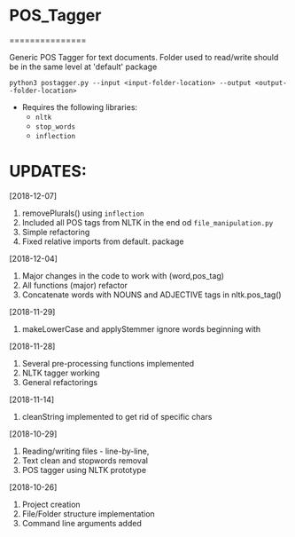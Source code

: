 # POS_Tagger
===============

Generic POS Tagger for text documents.
Folder used to read/write should be in the same level at 'default' package

	python3 postagger.py --input <input-folder-location> --output <output--folder-location>

- Requires the following libraries:
  - `nltk`
  - `stop_words`
  - `inflection`
  
UPDATES:
==========
[2018-12-07]
1. removePlurals() using `inflection`
2. Included all POS tags from NLTK in the end od `file_manipulation.py`
3. Simple refactoring
4. Fixed relative imports from default. package



[2018-12-04]
1. Major changes in the code to work with (word,pos_tag)
2. All functions (major) refactor
3. Concatenate words with NOUNS and ADJECTIVE tags in nltk.pos_tag()

[2018-11-29]
1. makeLowerCase and applyStemmer ignore words beginning with <math->

[2018-11-28]
1. Several pre-processing functions implemented
2. NLTK tagger working
3. General refactorings

[2018-11-14]
1. cleanString implemented to get rid of specific chars

[2018-10-29]
1. Reading/writing files - line-by-line, 
2. Text clean and stopwords removal
3. POS tagger using NLTK prototype

[2018-10-26]
1. Project creation
2. File/Folder structure implementation
3. Command line arguments added

